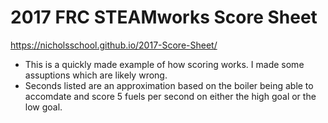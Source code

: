 # 2017 FRC STEAMworks Score Sheet

https://nicholsschool.github.io/2017-Score-Sheet/

* This is a quickly made example of how scoring works. I made some assuptions which are likely wrong.
* Seconds listed are an approximation based on the boiler being able to accomdate and score 5 fuels per second on either the high goal or the low goal.
